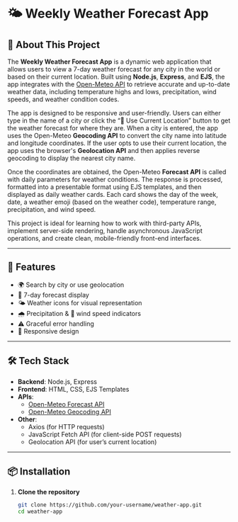 # 🌤️ Weekly Weather Forecast App

## 📝 About This Project

The **Weekly Weather Forecast App** is a dynamic web application that allows users to view a 7-day weather forecast for any city in the world or based on their current location. Built using **Node.js**, **Express**, and **EJS**, the app integrates with the [Open-Meteo API](https://open-meteo.com/) to retrieve accurate and up-to-date weather data, including temperature highs and lows, precipitation, wind speeds, and weather condition codes.

The app is designed to be responsive and user-friendly. Users can either type in the name of a city or click the “📍 Use Current Location” button to get the weather forecast for where they are. When a city is entered, the app uses the Open-Meteo **Geocoding API** to convert the city name into latitude and longitude coordinates. If the user opts to use their current location, the app uses the browser's **Geolocation API** and then applies reverse geocoding to display the nearest city name. 

Once the coordinates are obtained, the Open-Meteo **Forecast API** is called with daily parameters for weather conditions. The response is processed, formatted into a presentable format using EJS templates, and then displayed as daily weather cards. Each card shows the day of the week, date, a weather emoji (based on the weather code), temperature range, precipitation, and wind speed.

This project is ideal for learning how to work with third-party APIs, implement server-side rendering, handle asynchronous JavaScript operations, and create clean, mobile-friendly front-end interfaces.

---

## 🚀 Features

- 🌍 Search by city or use geolocation
- 📅 7-day forecast display
- 🌤️ Weather icons for visual representation
- 🌧️ Precipitation & 💨 wind speed indicators
- ⚠️ Graceful error handling
- 📱 Responsive design

---

## 🛠️ Tech Stack

- **Backend**: Node.js, Express
- **Frontend**: HTML, CSS, EJS Templates
- **APIs**:
  - [Open-Meteo Forecast API](https://open-meteo.com/)
  - [Open-Meteo Geocoding API](https://open-meteo.com/)
- **Other**:
  - Axios (for HTTP requests)
  - JavaScript Fetch API (for client-side POST requests)
  - Geolocation API (for user’s current location)

---

## 📦 Installation

1. **Clone the repository**  
   ```bash
   git clone https://github.com/your-username/weather-app.git
   cd weather-app
